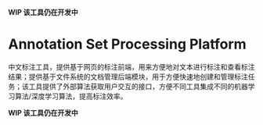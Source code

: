 **WIP 该工具仍在开发中**

# Annotation Set Processing Platform

中文标注工具，提供基于网页的标注前端，用来方便地对文本进行标注和查看标注结果；提供基于文件系统的文档管理后端模块，用于方便快速地创建和管理标注任务；该工具提供了外部算法获取用户交互的接口，方便不同工具集成不同的机器学习算法/深度学习算法，提高标注效率。

**WIP 该工具仍在开发中**